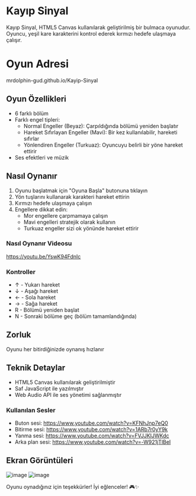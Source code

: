 # Kayıp Sinyal

Kayıp Sinyal, HTML5 Canvas kullanılarak geliştirilmiş bir bulmaca oyunudur. Oyuncu, yeşil kare karakterini kontrol ederek kırmızı hedefe ulaşmaya çalışır.

# Oyun Adresi

mrdolphin-gud.github.io/Kayip-Sinyal

## Oyun Özellikleri

- 6 farklı bölüm
- Farklı engel tipleri:
  - Normal Engeller (Beyaz): Çarpıldığında bölümü yeniden başlatır
  - Hareket Sıfırlayan Engeller (Mavi): Bir kez kullanılabilir, hareketi sıfırlar
  - Yönlendiren Engeller (Turkuaz): Oyuncuyu belirli bir yöne hareket ettirir
- Ses efektleri ve müzik

## Nasıl Oynanır

1. Oyunu başlatmak için "Oyuna Başla" butonuna tıklayın
2. Yön tuşlarını kullanarak karakteri hareket ettirin
3. Kırmızı hedefe ulaşmaya çalışın
4. Engellere dikkat edin:
   - Mor engellere çarpmamaya çalışın
   - Mavi engelleri stratejik olarak kullanın
   - Turkuaz engeller sizi ok yönünde hareket ettirir

### Nasıl Oynanır Videosu

https://youtu.be/YswK94FdnIc

### Kontroller

- ↑ - Yukarı hareket
- ↓ - Aşağı hareket
- ← - Sola hareket
- → - Sağa hareket
- R - Bölümü yeniden başlat
- N - Sonraki bölüme geç (bölüm tamamlandığında)

## Zorluk
Oyunu her bitirdiğinizde oynanış hızlanır 
  
## Teknik Detaylar

- HTML5 Canvas kullanılarak geliştirilmiştir
- Saf JavaScript ile yazılmıştır
- Web Audio API ile ses yönetimi sağlanmıştır

### Kullanılan Sesler

- Buton sesi: https://www.youtube.com/watch?v=KFNhJnp7eQ0
- Bitirme sesi: https://www.youtube.com/watch?v=1ARb7r0yY9k
- Yanma sesi: https://www.youtube.com/watch?v=FVJJKIJWKdc
- Arka plan sesi: https://www.youtube.com/watch?v=-W921jTlBeI

## Ekran Görüntüleri

![image](https://github.com/user-attachments/assets/d9615829-a067-49fe-8e90-f59f1238b74c)
![image](https://github.com/user-attachments/assets/3593eda1-7fc0-44c9-87a6-ea0033304426)

Oyunu oynadığınız için teşekkürler! İyi eğlenceler! 🎮✨ 
